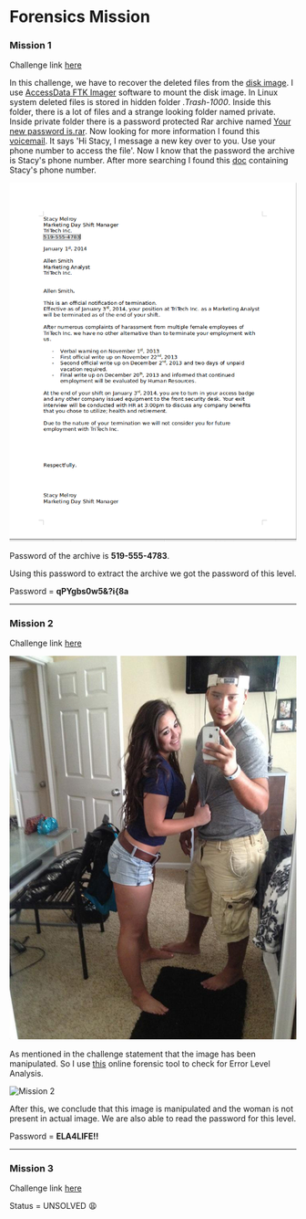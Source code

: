 # Forensics Mission

### Mission 1

Challenge link [here](https://www.hackthissite.org/missions/forensic/1/)

In this challenge, we have to recover the deleted files from the [disk image](files/image.dd). I use [AccessData FTK Imager](http://accessdata.com/) software to mount the disk image. In Linux system deleted files is stored in hidden folder *.Trash-1000*. Inside this folder, there is a lot of files and a strange looking folder named private. Inside private folder there is a password protected Rar archive named [Your new password is.rar](files/image-files-of-level-1/[root]/.Trash-1000/expunged/2026288587/private/Your-new-password-is.rar). Now looking for more information I found this [voicemail](files/image-files-of-level-1/[root]/.Trash-1000/expunged/2026288587/Voicemail-1.wav). It says 'Hi Stacy, I message a new key over to you. Use your phone number to access the file'. Now I know that the password the archive is Stacy's phone number. After more searching I found this [doc](files/image-files-of-level-1/[root]/.Trash-1000/expunged/2026288587/Termination-Allen-Smith.docx) containing Stacy's phone number.

![Mission 1](files/1solved.png)

Password of the archive is **519-555-4783**.

Using this password to extract the archive we got the password of this level.

Password = **qPYgbs0w5&?i{8a**

----

### Mission 2

Challenge link [here](https://www.hackthissite.org/missions/forensic/2/)

![Mission 2](files/selfie.jpg)

As mentioned in the challenge statement that the image has been manipulated. So I use [this](https://29a.ch/photo-forensics/#error-level-analysis) online forensic tool to check for Error Level Analysis.

![Mission 2](2solved.png)

After this, we conclude that this image is manipulated and the woman is not present in actual image. We are also able to read the password for this level.

Password = **ELA4LIFE!!**

----

### Mission 3

Challenge link [here](https://www.hackthissite.org/missions/forensic/3/)

Status = UNSOLVED :weary:

